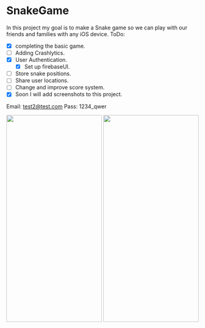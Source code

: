# SnakeGame
In this project my goal is to make a Snake game so we can play with our friends and families with any iOS device.
ToDo:
- [x] completing the basic game.
- [ ] Adding Crashlytics.
- [x] User Authentication.
  - [x] Set up firebaseUI. 
- [ ] Store snake positions.
- [ ] Share user locations.
- [ ] Change and improve score system.
- [x] Soon I will add screenshots to this project.

Email: test2@test.com
Pass: 1234_qwer

<img src="https://user-images.githubusercontent.com/7261365/136142894-5ffd0b99-548d-4f32-b7e2-0524e58ac937.png" width="250" height="541" /> <img src="https://user-images.githubusercontent.com/7261365/136142896-0408bdf4-79e5-43e5-8dfd-45d1f17c5578.png" width="250" height="541" />
